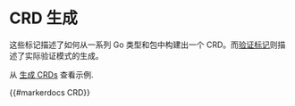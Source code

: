 # CRD 生成

这些标记描述了如何从一系列 Go 类型和包中构建出一个 CRD。而[验证标记](./crd-validation.md)则描述了实际验证模式的生成。

从 [生成 CRDs](/reference/generating-crd.md) 查看示例.

{{#markerdocs CRD}}
